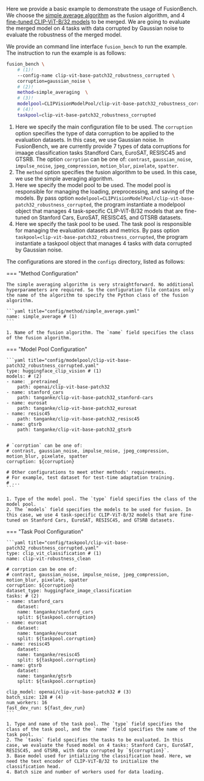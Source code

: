 
Here we provide a basic example to demonstrate the usage of FusionBench.
We choose the [simple average algorithm](algorithms/simple_averaging.md) as the fusion algorithm, and 4 [fine-tuned CLIP-ViT-B/32 models](modelpool/clip_vit.md) to be merged.
We are going to evaluate the merged model on 4 tasks with data corrupted by Gaussian noise to evaluate the robustness of the merged model.

We provide an command line interface `fusion_bench` to run the example.
The instruction to run the example is as follows:

```{.bash .annotate}
fusion_bench \
    # (1)!
    --config-name clip-vit-base-patch32_robustness_corrupted \
    corruption=gaussian_noise \
    # (2)!
    method=simple_averaging  \
    # (3)!
    modelpool=CLIPVisionModelPool/clip-vit-base-patch32_robustness_corrupted \
    # (4)!
    taskpool=clip-vit-base-patch32_robustness_corrupted
```

1. Here we specify the main configuration file to be used.
    The `corruption` option specifies the type of data corruption to be applied to the evaluation datasets. In this case, we use Gaussian noise.
    In FusionBench, we are currently provide 7 types of data corruptions for imaage classification tasks Standford Cars, EuroSAT, RESISC45 and GTSRB.
    The option `corrption` can be one of: `contrast`, `gaussian_noise`, `impulse_noise`, `jpeg_compression`, `motion_blur`, `pixelate`, `spatter`.
2. The `method` option specifies the fusion algorithm to be used. In this case, we use the simple averaging algorithm.
3. Here we specify the model pool to be used.
    The model pool is responsible for managing the loading, preprocessing, and saving of the models.
    By pass option `modelpool=CLIPVisionModelPool/clip-vit-base-patch32_robustness_corrupted`, the program instantiate a modelpool object that manages 4 task-specific CLIP-ViT-B/32 models that are fine-tuned on Stanford Cars, EuroSAT, RESISC45, and GTSRB datasets.
4. Here we specify the task pool to be used.
    The task pool is responsible for managing the evaluation datasets and metrics.
    By pass option `taskpool=clip-vit-base-patch32_robustness_corrupted`, the program instantiate a taskpool object that manages 4 tasks with data corrupted by Gaussian noise.

The configurations are stored in the `configs` directory, listed as follows:

=== "Method Configuration"

    The simple averaging algorithm is very straightforward. No additional hyperparameters are required. So the configuration file contains only the name of the algorithm to specify the Python class of the fusion algorithm.

    ```yaml title="config/method/simple_average.yaml"
    name: simple_average # (1)
    ```

    1. Name of the fusion algorithm. The `name` field specifies the class of the fusion algorithm.

=== "Model Pool Configuration"

    ```yaml title="config/modelpool/clip-vit-base-patch32_robustness_corrupted.yaml"
    type: huggingface_clip_vision # (1)
    models: # (2)
    - name: _pretrained_
        path: openai/clip-vit-base-patch32
    - name: stanford_cars
        path: tanganke/clip-vit-base-patch32_stanford-cars
    - name: eurosat
        path: tanganke/clip-vit-base-patch32_eurosat
    - name: resisc45
        path: tanganke/clip-vit-base-patch32_resisc45
    - name: gtsrb
        path: tanganke/clip-vit-base-patch32_gtsrb


    # `corrption` can be one of:
    # contrast, gaussian_noise, impulse_noise, jpeg_compression, motion_blur, pixelate, spatter
    corruption: ${corruption}

    # Other configurations to meet other methods' requirements.
    # For example, test dataset for test-time adaptation training.
    # ...
    ```

    1. Type of the model pool. The `type` field specifies the class of the model pool.
    2. The `models` field specifies the models to be used for fusion. In this case, we use 4 task-specific CLIP-ViT-B/32 models that are fine-tuned on Stanford Cars, EuroSAT, RESISC45, and GTSRB datasets.

=== "Task Pool Configuration"

    ```yaml title="config/taskpool/clip-vit-base-patch32_robustness_corrupted.yaml"
    type: clip_vit_classification # (1)
    name: clip-vit-robustness_clean

    # corrption can be one of:
    # contrast, gaussian_noise, impulse_noise, jpeg_compression, motion_blur, pixelate, spatter
    corruption: ${corruption}
    dataset_type: huggingface_image_classification
    tasks: # (2)
    - name: stanford_cars
        dataset:
        name: tanganke/stanford_cars
        split: ${taskpool.corruption}
    - name: eurosat
        dataset:
        name: tanganke/eurosat
        split: ${taskpool.corruption}
    - name: resisc45
        dataset:
        name: tanganke/resisc45
        split: ${taskpool.corruption}
    - name: gtsrb
        dataset:
        name: tanganke/gtsrb
        split: ${taskpool.corruption}

    clip_model: openai/clip-vit-base-patch32 # (3)
    batch_size: 128 # (4)
    num_workers: 16
    fast_dev_run: ${fast_dev_run}
    ```

    1. Type and name of the task pool. The `type` field specifies the class of the task pool, and the `name` field specifies the name of the task pool.
    2. The `tasks` field specifies the tasks to be evaluated. In this case, we evaluate the fused model on 4 tasks: Stanford Cars, EuroSAT, RESISC45, and GTSRB, with data corrupted by `${corruption}`.
    3. Base model used for intializing the classification head. Here, we need the text encoder of CLIP-ViT-B/32 to initialize the classification head.
    4. Batch size and number of workers used for data loading.